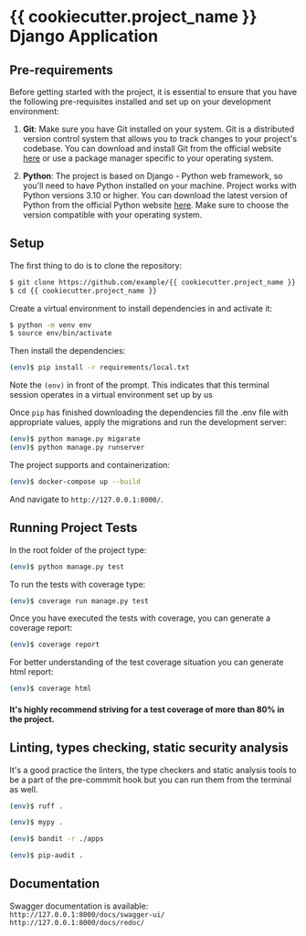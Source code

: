 # {{ cookiecutter.project_name }} Django Application

## Pre-requirements

Before getting started with the project, it is essential to ensure that you have the following pre-requisites installed and set up on your development environment:

1. **Git**: Make sure you have Git installed on your system. Git is a distributed version control system that allows you to track changes to your project's codebase. You can download and install Git from the official website [here](https://git-scm.com/) or use a package manager specific to your operating system.

2. **Python**: The project is based on Django - Python web framework, so you'll need to have Python installed on your machine. Project works with Python versions 3.10 or higher. You can download the latest version of Python from the official Python website [here](https://www.python.org/downloads/). Make sure to choose the version compatible with your operating system.


## Setup

The first thing to do is to clone the repository:

```sh
$ git clone https://github.com/example/{{ cookiecutter.project_name }}.git
$ cd {{ cookiecutter.project_name }}
```

Create a virtual environment to install dependencies in and activate it:

```sh
$ python -m venv env
$ source env/bin/activate
```

Then install the dependencies:

```sh
(env)$ pip install -r requirements/local.txt
```
Note the `(env)` in front of the prompt. This indicates that this terminal
session operates in a virtual environment set up by us

Once `pip` has finished downloading the dependencies fill the .env file with appropriate values,
apply the migrations and run the development server:
```sh
(env)$ python manage.py migarate
(env)$ python manage.py runserver
```

The project supports and containerization:
```sh
(env)$ docker-compose up --build
```

And navigate to `http://127.0.0.1:8000/`.

## Running Project Tests

In the root folder of the project type:
```sh
(env)$ python manage.py test
```

To run the tests with coverage type:
```sh
(env)$ coverage run manage.py test
```

Once you have executed the tests with coverage, you can generate a coverage report:
```sh
(env)$ coverage report
```

For better understanding of the test coverage situation you can generate html report:
```sh
(env)$ coverage html
```

#### It's highly recommend striving for a test coverage of more than 80% in the project. 

## Linting, types checking, static security analysis

It's a good practice the linters, the type checkers and static analysis tools to be a part of the pre-commmit hook
but you can run them from the terminal as well.

```sh
(env)$ ruff .
```

```sh
(env)$ mypy .
```

```sh
(env)$ bandit -r ./apps
```

```sh
(env)$ pip-audit .
```


## Documentation

Swagger documentation is available: \
`http://127.0.0.1:8000/docs/swagger-ui/` \
`http://127.0.0.1:8000/docs/redoc/`
